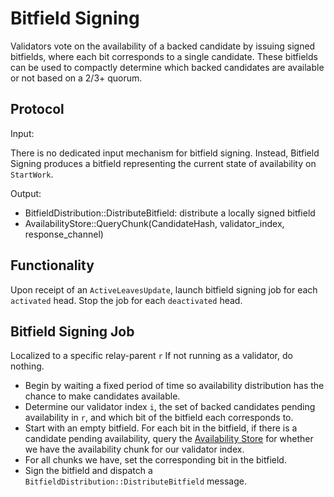 # Bitfield Signing

Validators vote on the availability of a backed candidate by issuing signed bitfields, where each bit corresponds to a single candidate. These bitfields can be used to compactly determine which backed candidates are available or not based on a 2/3+ quorum.

## Protocol

Input:

There is no dedicated input mechanism for bitfield signing. Instead, Bitfield Signing produces a bitfield representing the current state of availability on `StartWork`.

Output:

- BitfieldDistribution::DistributeBitfield: distribute a locally signed bitfield
- AvailabilityStore::QueryChunk(CandidateHash, validator_index, response_channel)

## Functionality

Upon receipt of an `ActiveLeavesUpdate`, launch bitfield signing job for each `activated` head. Stop the job for each `deactivated` head.

## Bitfield Signing Job

Localized to a specific relay-parent `r`
If not running as a validator, do nothing.

- Begin by waiting a fixed period of time so availability distribution has the chance to make candidates available.
- Determine our validator index `i`, the set of backed candidates pending availability in `r`, and which bit of the bitfield each corresponds to.
- Start with an empty bitfield. For each bit in the bitfield, if there is a candidate pending availability, query the [Availability Store](../utility/availability-store.md) for whether we have the availability chunk for our validator index.
- For all chunks we have, set the corresponding bit in the bitfield.
- Sign the bitfield and dispatch a `BitfieldDistribution::DistributeBitfield` message.
